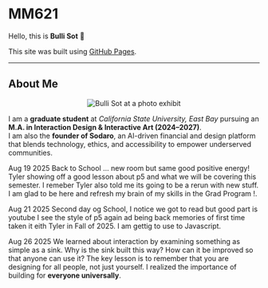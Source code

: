 # MM621  

Hello, this is **Bulli Sot** 👋  

This site was built using [GitHub Pages](https://www.jayaproduction.com).  

---

## About Me  

<p align="center">
  <img src="https://img1.wsimg.com/isteam/ip/fde17286-efac-49a5-9c0a-7345edcd472c/A.jpeg/:/cr=t:12.41%25,l:0%25,w:100%25,h:75.19%25/rs=w:600,h:451.12781954887214,cg=true"
       alt="Bulli Sot at a photo exhibit" />
</p> 

I am a **graduate student** at *California State University, East Bay* pursuing an **M.A. in Interaction Design & Interactive Art (2024–2027)**.  
I am also the **founder of Sodaro**, an AI-driven financial and design platform that blends technology, ethics, and accessibility to empower underserved communities.  


Aug 19 2025
Back to School ... new room but same good positive energy! Tyler showing off a good lesson about p5 and what we will be covering this semester. I remeber Tyler also told me its going to be a rerun with new stuff. I am glad to be here and refresh my brain of my skills in the Grad Program !.

Aug 21 2025
Second day og School, I notice we got to read but good part is youtube I see the style of p5 again ad being back memories of first time taken it eith Tyler in Fall of 2025. I am gettig to use to Javascript.

Aug 26 2025
We learned about interaction by examining something as simple as a sink. Why is the sink built this way? How can it be improved so that anyone can use it? The key lesson is to remember that you are designing for all people, not just yourself. I realized the importance of building for **everyone universally**.

